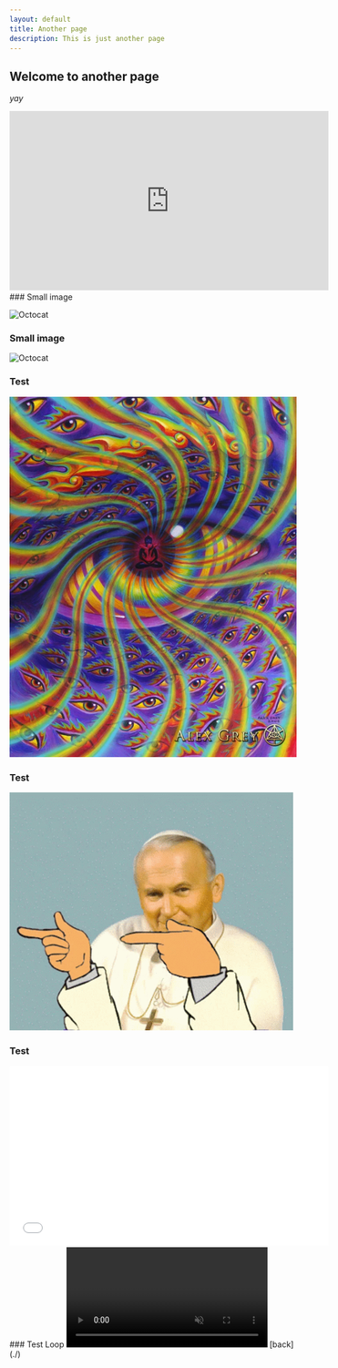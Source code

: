 ```yaml
---
layout: default
title: Another page
description: This is just another page
---
```


## Welcome to another page

_yay_
<iframe width="560" height="315" src="https://www.youtube.com/embed/g5U-ST9mj9I" title="YouTube video player" frameborder="0" allow="accelerometer; autoplay; clipboard-write; encrypted-media; gyroscope; picture-in-picture" allowfullscreen></iframe>
### Small image

![Octocat](https://github.githubassets.com/images/icons/emoji/octocat.png)
### Small image

![Octocat](https://image.ceneostatic.pl/data/products/2735398/i-tool-10-000-days-cd.jpg)
### Test
![Test](/docs/assets/images/testimage.jpg)
### Test
![Test](/docs/assets/images/2137-papaj.gif)
### Test
<iframe width="560" height="315" src="/docs/assets/videos/protection.mp4" title="video player" loop="" autoplay="" playsinline="" frameborder="0" allow="accelerometer; autoplay; clipboard-write; encrypted-media; gyroscope; picture-in-picture" allowfullscreen></iframe>
### Test Loop
<video width="70%" title="Protection Analysis." loop="" autoplay="" playsinline="" muted="true" allow="accelerometer; autoplay; clipboard-write; encrypted-media; gyroscope; picture-in-picture" allowfullscreen>
<source src="/docs/assets/videos/protection.mp4" type="video/mp4">
</video>
[back](./)
